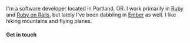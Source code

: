 ---
---

I'm a software developer located in Portland, OR.  I work primarily in
[Ruby](http://ruby-lang.org) and [Ruby on Rails](http://rubyonrails.org),
but lately I've been dabbling in [Ember](http://emberjs.com) as well.
I like hiking mountains and flying planes.

#### Get in touch
